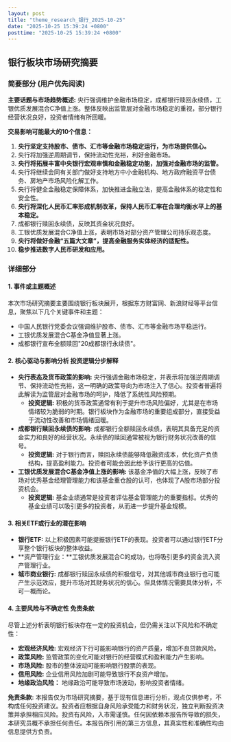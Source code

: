 ```yaml
---
layout: post
title: "theme_research_银行_2025-10-25"
date: "2025-10-25 15:39:24 +0800"
posttime: "2025-10-25 15:39:24 +0800"
---
```


## 银行板块市场研究摘要

### 简要部分 (用户优先阅读)

**主要话题与市场趋势概述:** 央行强调维护金融市场稳定，成都银行赎回永续债，工银优质发展混合C净值上涨。整体反映出监管层对金融市场稳定的重视，部分银行经营状况良好，投资者情绪有所回暖。

**交易影响可能最大的10个信息：**

1.  **央行坚定支持股市、债市、汇市等金融市场稳定运行，为市场提供信心。**
2.  央行将加强逆周期调节，保持流动性充裕，利好金融市场。
3.  **央行将拓展丰富中央银行宏观审慎和金融稳定功能，加强对金融市场的监管。**
4.  央行将继续会同有关部门做好支持地方中小金融机构、地方政府融资平台债务、房地产市场风险化解工作。
5.  央行将健全金融稳定保障体系，加快推进金融立法，提高金融体系的稳定性和安全性。
6.  **央行将深化人民币汇率形成机制改革，保持人民币汇率在合理均衡水平上的基本稳定。**
7.  成都银行赎回永续债，反映其资金状况良好。
8.    工银优质发展混合C净值上涨，表明市场对部分资产管理公司持乐观态度。
9.  **央行将做好金融“五篇大文章”，提高金融服务实体经济的适配性。**
10. **稳步推进数字人民币研发和应用。**

### 详细部分

#### 1. 事件或主题概述

本次市场研究摘要主要围绕银行板块展开，根据东方财富网、新浪财经等平台信息，聚焦以下几个关键事件和主题：

*   中国人民银行党委会议强调维护股市、债市、汇市等金融市场平稳运行。
*   工银优质发展混合C基金净值显著上涨。
*   成都银行宣布全额赎回"20成都银行永续债"。

#### 2. 核心驱动与影响分析 投资逻辑分步解释

*   **央行表态及货币政策的影响:**  央行强调金融市场稳定，并表示将加强逆周期调节、保持流动性充裕，这一明确的政策导向为市场注入了信心。投资者普遍将此解读为监管层对金融市场的呵护，降低了系统性风险预期。
    *   **投资逻辑:**  积极的货币政策通常有利于提升市场风险偏好，尤其是在市场情绪较为脆弱的时期。银行板块作为金融市场的重要组成部分，直接受益于流动性改善和市场情绪回暖。
*   **成都银行赎回永续债的影响:**  成都银行全额赎回永续债，表明其具备充足的资金实力和良好的经营状况。永续债的赎回通常被视为银行财务状况改善的信号。
    *   **投资逻辑:**  对于银行而言，赎回永续债能够降低融资成本，优化资产负债结构，提高盈利能力。投资者可能会因此给予该行更高的估值。
*   **工银优质发展混合C基金净值上涨的影响:**  该基金净值的大幅上涨，反映了市场对优秀基金经理管理能力和该基金重仓股的认可，也体现了A股市场部分投资机会。
    *   **投资逻辑:**  基金业绩通常是投资者评估基金管理能力的重要指标。优秀的基金业绩可以吸引更多的投资者，从而进一步提升基金规模。

#### 3. 相关ETF或行业的潜在影响

*   **银行ETF:**  以上积极因素可能提振银行ETF的表现。投资者可以通过银行ETF分享整个银行板块的整体收益。
*   **资产管理行业：**工银优质发展混合C的成功，也将吸引更多的资金流入资产管理行业。
*   **城市商业银行:**  成都银行赎回永续债的积极信号，对其他城市商业银行也可能产生示范效应，提升市场对其财务状况的信心。但具体情况需要具体分析，不可一概而论。

#### 4. 主要风险与不确定性 免责条款

尽管上述分析表明银行板块存在一定的投资机会，但仍需关注以下风险和不确定性：

*   **宏观经济风险:**  宏观经济下行可能影响银行的资产质量，增加不良贷款风险。
*   **政策风险:**  监管政策的变化可能对银行的经营模式和盈利能力产生影响。
*   **市场风险:**  股市的整体波动可能影响银行股票的表现。
*   **信用风险:**  企业信用风险加剧可能导致银行不良资产增加。
*   **地缘政治风险：** 地缘政治可能导致市场波动，影响投资者情绪。

**免责条款:**  本报告仅为市场研究摘要，基于现有信息进行分析，观点仅供参考，不构成任何投资建议。投资者应根据自身风险承受能力和财务状况，独立判断投资决策并承担相应风险。投资有风险，入市需谨慎。任何因依赖本报告所导致的损失，本研究员概不承担任何责任。本报告所引用的第三方信息，其真实性和准确性均由信息提供方负责。